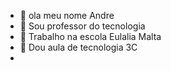 - 👋 ola meu nome Andre
- 👀 Sou professor do tecnologia
- 🌱 Trabalho na escola Eulalia Malta
- 💞️ Dou aula de tecnologia 3C
-


